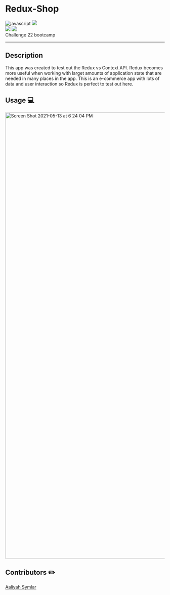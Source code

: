 # Redux-Shop
<img src="https://img.shields.io/badge/javascript-90%25-informational" alt="javascript" /> <img src="https://img.shields.io/badge/redux-%25-informational" />
<br>
<img src="https://img.shields.io/badge/state-%25-success"> <img src="https://img.shields.io/badge/mern%20app-100%25-success">
<br />Challenge 22 bootcamp

<hr />

## Description
This app was created to test out the Redux vs Context API. Redux becomes more useful when working with larget amounts of application state that are needed in many places in the app. This is an e-commerce app with lots of data and user interaction so Redux is perfect to test out here.

## Usage 💻
<img width="1411" alt="Screen Shot 2021-05-13 at 6 24 04 PM" src="https://user-images.githubusercontent.com/40181569/118200436-a8dae800-b41a-11eb-948b-e744740d415a.png">


## Contributors ✏️
<a href="https://github.com/symlara/redux-shop">Aaliyah Symlar </a>



